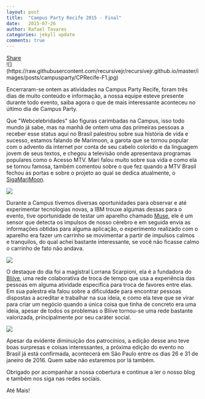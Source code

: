 ```yaml
---
layout: post
title:  "Campus Party Recife 2015 - Final"
date:   2015-07-26 
author: Rafael Tavares
categories: jekyll update
comments: true
---
```

<!-- AddToAny BEGIN -->
<div class="a2a_kit a2a_default_style">
<a class="a2a_dd" href="https://www.addtoany.com/share_save">Share</a>
<span class="a2a_divider"></span>
<a class="a2a_button_facebook"></a>
<a class="a2a_button_twitter"></a>
<a class="a2a_button_google_plus"></a>
</div>
<script type="text/javascript" src="//static.addtoany.com/menu/page.js"></script>
<!-- AddToAny END -->
![](https://raw.githubusercontent.com/recursivejr/recursivejr.github.io/master/images/posts/campusparty/CPRecife-F1.jpg)

Encerraram-se ontem as atividades na Campus Party Recife, foram três dias de muito conteúdo e informação, a nossa equipe esteve presente durante todo evento, saiba agora o que de mais interessante aconteceu no último dia de Campus Party.

Que "Webcelebridades" são figuras carimbadas na Campus, isso todo mundo já sabe, mas na manhã de ontem uma das primeiras pessoas a receber esse status aqui no Brasil palestrou sobre sua história de vida e sucesso, estamos falando de Marimoon, a garota que se tornou popular com o advento da internet por conta de seu cabelo colorido e da linguagem jovem de seus textos, e chegou a televisão onde apresentava programas populares como o Acesso MTV. Mari falou muito sobre sua vida e como ela se tornou famosa, também comentou sobre o que fez quando a MTV Brasil fechou as portas e sobre o projeto ao qual se dedica atualmente, o [SigaMariMoon].

![](https://raw.githubusercontent.com/recursivejr/recursivejr.github.io/master/images/posts/campusparty/CPRecife-F2.jpg)

Durante a Campus tivemos diversas oportunidades para observar e até experimentar tecnologias novas, a IBM trouxe algumas dessas para o evento, tive oportunidade de testar um aparelho chamado [Muse], ele é um sensor que detecta os impulsos de nosso cérebro e em seguida envia as informações obtidas para alguma aplicação, o experimento realizado com o aparelho era fazer um carrinho se movimentar a partir de impulsos calmos e tranquilos, do qual achei bastante interessante, se você não ficasse calmo o carrinho de fato não andava.

![](https://raw.githubusercontent.com/recursivejr/recursivejr.github.io/master/images/posts/campusparty/CPRecife-F3.jpg)

O destaque do dia foi a magistral Lorrana Scarpioni, ela é a fundadora do [Bliive], uma rede colaborativa de troca de tempo que usa a experiência das pessoas em alguma atividade especifica para troca de favores entre elas. Em sua palestra ela falou sobre a dificuldade para encontrar pessoas dispostas a acreditar e trabalhar na sua ideia, e como ela teve que se virar para criar um negócio quando a única coisa que tinha de concreto era uma ideia, apesar de todos os problemas o Bliive tornou-se uma rede bastante valorizada, principalmente por seu caráter social.  

![](https://raw.githubusercontent.com/recursivejr/recursivejr.github.io/master/images/posts/campusparty/CPRecife-F4.jpg)


Apesar da evidente diminuição dos patrocínios, a edição desse ano teve boas surpresas e coisas interessantes, a próxima edição do evento no Brasil já está confirmada, acontecerá em São Paulo entre os dias 26 e 31 de janeiro de 2016. Quem sabe não estaremos por lá também. 

Obrigado por acompanhar a nossa cobertura e continue a ler o nosso blog e também nos siga nas redes sociais.

Até Mais!

[Bliive]:http://bliive.com/
[Muse]:http://meetmuse.com/
[SigaMariMoon]:https://www.youtube.com/playlist?list=PLJVSxRkg8df3CzsvDPP2FvpcYmxqHhFZG